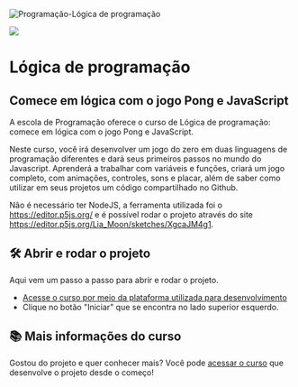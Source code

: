 ![Programação-Lógica de programação](https://user-images.githubusercontent.com/112638042/230462601-942aa2bc-c721-48c5-a016-c6d9c413dfdd.png)

![](https://img.shields.io/github/license/alura-cursos/android-com-kotlin-personalizando-ui)
# Lógica de programação

## Comece em lógica com o jogo Pong e JavaScript

A escola de Programação oferece o curso de Lógica de programação: comece em lógica com o jogo Pong e JavaScript. 

Neste curso, você irá desenvolver um jogo do zero em duas linguagens de programação diferentes e dará seus primeiros passos no mundo do Javascript. Aprenderá a trabalhar com variáveis e funções, criará um jogo completo, com animações, controles, sons e placar, além de saber como utilizar em seus projetos um código compartilhado no Github. 

Não é necessário ter NodeJS, a ferramenta utilizada foi o https://editor.p5js.org/ e é possível rodar o projeto através do site https://editor.p5js.org/Lia_Moon/sketches/XgcaJM4g1.

## 🛠️ Abrir e rodar o projeto

Aqui vem um passo a passo para abrir e rodar o projeto.

- [Acesse o curso por meio da plataforma utilizada para desenvolvimento](https://editor.p5js.org/Lia_Moon/sketches/XgcaJM4g1)
- Clique no botão "Iniciar" que se encontra no lado superior esquerdo.

## 📚 Mais informações do curso

Gostou do projeto e quer conhecer mais? Você pode [acessar o curso](https://cursos.alura.com.br/course/pong-javascript) que desenvolve o projeto desde o começo!
